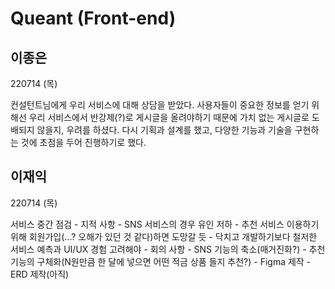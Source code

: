 # Queant (Front-end)



## 이종은

220714 (목)

컨설턴트님에게 우리 서비스에 대해 상담을 받았다. 사용자들이 중요한 정보를 얻기 위해선 우리 서비스에서 반강제(?)로 게시글을 올려야하기 때문에 가치 없는 게시글로 도배되지 않을지, 우려를 하셨다. 다시 기획과 설계를 했고, 다양한 기능과 기술을 구현하는 것에 초점을 두어 진행하기로 했다.

## 이재익

220714 (목)

 서비스 중간 점검
    - 지적 사항
        - SNS 서비스의 경우 유인 저하
        - 추천 서비스 이용하기 위해 회원가입(...? 오해가 있던 것 같다)하면 도망갈 듯
        - 닥치고 개발하기보다 철저한 서비스 예측과 UI/UX 경험 고려해야
    - 회의 사항
        - SNS 기능의 축소(매거진화?)
        - 추천 기능의 구체화(N원만큼 한 달에 넣으면 어떤 적금 상품 들지 추천?)
        - Figma 제작
        - ERD 제작(아직)
